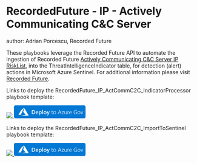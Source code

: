 # RecordedFuture - IP - Actively Communicating C&C Server
author: Adrian Porcescu, Recorded Future

These playbooks leverage the Recorded Future API to automate the ingestion of Recorded Future [Actively Communicating C&C Server IP RiskList](https://support.recordedfuture.com/hc/en-us/articles/115000894448-IP-Address-Risk-Rules), into the ThreatIntelligenceIndicator table, for detection (alert) actions in Microsoft Azure Sentinel. For additional information please visit [Recorded Future](https://www.recordedfuture.com/integrations/azure/).

Links to deploy the RecordedFuture_IP_ActCommC2C_IndicatorProcessor playbook template:

<a href="https://portal.azure.com/#create/Microsoft.Template/uri/https%3A%2F%2Fraw.githubusercontent.com%2FAzure%2FAzure-Sentinel%2Fmaster%2FPlaybooks%2FRecordedFuture_IP_ActCommC2C%2FRecordedFuture_IP_ActCommC2C_IndicatorProcessor.json" target="_blank">
	<img src="https://aka.ms/deploytoazurebutton"/>
</a>
<a href="https://portal.azure.us/#create/Microsoft.Template/uri/https%3A%2F%2Fraw.githubusercontent.com%2FAzure%2FAzure-Sentinel%2Fmaster%2FPlaybooks%2FRecordedFuture_IP_ActCommC2C%2FRecordedFuture_IP_ActCommC2C_IndicatorProcessor.json" target="_blank">
	<img src="https://raw.githubusercontent.com/Azure/azure-quickstart-templates/master/1-CONTRIBUTION-GUIDE/images/deploytoazuregov.png"/>
</a>

Links to deploy the RecordedFuture_IP_ActCommC2C_ImportToSentinel playbook template:

<a href="https://portal.azure.com/#create/Microsoft.Template/uri/https%3A%2F%2Fraw.githubusercontent.com%2FAzure%2FAzure-Sentinel%2Fmaster%2FPlaybooks%2FRecordedFuture_IP_ActCommC2C%2FRecordedFuture_IP_ActCommC2C_ImportToSentinel.json" target="_blank">
	<img src="https://aka.ms/deploytoazurebutton"/>
</a>
<a href="https://portal.azure.us/#create/Microsoft.Template/uri/https%3A%2F%2Fraw.githubusercontent.com%2FAzure%2FAzure-Sentinel%2Fmaster%2FPlaybooks%2FRecordedFuture_IP_ActCommC2C%2FRecordedFuture_IP_ActCommC2C_ImportToSentinel.json" target="_blank">
	<img src="https://raw.githubusercontent.com/Azure/azure-quickstart-templates/master/1-CONTRIBUTION-GUIDE/images/deploytoazuregov.png"/>
</a>